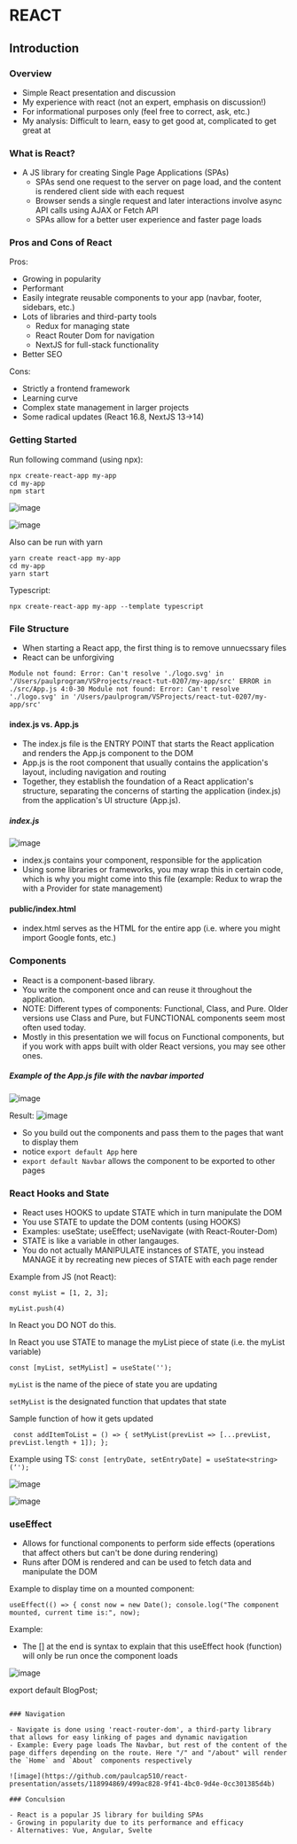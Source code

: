 # REACT
## Introduction

### Overview

- Simple React presentation and discussion
- My experience with react (not an expert, emphasis on discussion!)
- For informational purposes only (feel free to correct, ask, etc.)
- My analysis: Difficult to learn, easy to get good at, complicated to get great at 


### What is React?

- A JS library for creating Single Page Applications (SPAs)
  - SPAs send one request to the server on page load, and the content is rendered client side with each request
  - Browser sends a single request and later interactions involve async API calls using AJAX or Fetch API
  - SPAs allow for a better user experience and faster page loads

### Pros and Cons of React

Pros:
- Growing in popularity
- Performant 
- Easily integrate reusable components to your app (navbar, footer, sidebars, etc.)
- Lots of libraries and third-party tools
  - Redux for managing state 
  - React Router Dom for navigation
  - NextJS for full-stack functionality 
- Better SEO

Cons:
- Strictly a frontend framework 
- Learning curve 
- Complex state management in larger projects
- Some radical updates (React 16.8, NextJS 13->14)

### Getting Started

Run following command (using npx):

```
npx create-react-app my-app
cd my-app
npm start
```

![image](https://github.com/paulcap510/react-presentation/assets/118994869/789b1aa3-cd0c-46fe-9f14-6850257a6cc9)

![image](https://github.com/paulcap510/react-presentation/assets/118994869/e878dd3c-dd9d-4629-86fd-ef6dae4f1cfe)

Also can be run with yarn

```
yarn create react-app my-app
cd my-app
yarn start
```

Typescript:
```
npx create-react-app my-app --template typescript
```

### File Structure

- When starting a React app, the first thing is to remove unnuecssary files
- React can be unforgiving

`Module not found: Error: Can't resolve './logo.svg' in '/Users/paulprogram/VSProjects/react-tut-0207/my-app/src'
ERROR in ./src/App.js 4:0-30
Module not found: Error: Can't resolve './logo.svg' in '/Users/paulprogram/VSProjects/react-tut-0207/my-app/src'`

#### index.js vs. App.js
- The index.js file is the ENTRY POINT that starts the React application and renders the App.js component to the DOM
- App.js is the root component that usually contains the application's layout, including navigation and routing
- Together, they establish the foundation of a React application's structure, separating the concerns of starting the application (index.js) from the application's UI structure (App.js).

##### index.js
![image](https://github.com/paulcap510/react-presentation/assets/118994869/907668c4-43a1-45ff-8df1-799f86c1553a)

- index.js contains your <App> component, responsible for the application
- Using some libraries or frameworks, you may wrap this in certain code, which is why you might come into this file (example: Redux to wrap the <App> with a Provider for state management)

#### public/index.html
- index.html serves as the HTML for the entire app (i.e. where you might import Google fonts, etc.)

### Components

- React is a component-based library.
- You write the component once and can reuse it throughout the application.
- NOTE: Different types of components: Functional, Class, and Pure. Older versions use Class and Pure, but FUNCTIONAL components seem most often used today.
- Mostly in this presentation we will focus on Functional components, but if you work with apps built with older React versions, you may see other ones.

##### Example of the App.js file with the navbar imported

![image](https://github.com/paulcap510/react-presentation/assets/118994869/a8727d0d-2ad7-4039-83b1-54f2e0c3e4d1)

Result:
![image](https://github.com/paulcap510/react-presentation/assets/118994869/98383143-8971-4023-a317-59dfe8aacbe0)

- So you build out the components and pass them to the pages that want to display them
- notice `export default App` here
- `export default Navbar` allows the component to be exported to other pages

### React Hooks and State
- React uses HOOKS to update STATE which in turn manipulate the DOM
- You use STATE to update the DOM contents (using HOOKS)
- Examples: useState; useEffect; useNavigate (with React-Router-Dom)
- STATE is like a variable in other langauges.
- You do not actually MANIPULATE instances of STATE, you instead MANAGE it by recreating new pieces of STATE with each page render

Example from JS (not React): 

`const myList = [1, 2, 3];`

`myList.push(4)`

In React you DO NOT do this.

In React you use STATE to manage the myList piece of state (i.e. the myList variable)

`const [myList, setMyList] = useState('');`

`myList` is the name of the piece of state you are updating

`setMyList` is the designated function that updates that state 

Sample function of how it gets updated

`
const addItemToList = () => {
  setMyList(prevList => [...prevList, prevList.length + 1]);
};`


Example using TS:
`const [entryDate, setEntryDate] = useState<string>(‘');`

![image](https://github.com/paulcap510/react-presentation/assets/118994869/89d4889e-85fc-47bd-8fa9-efa0fb52c8f4)

![image](https://github.com/paulcap510/react-presentation/assets/118994869/d0495dd2-a059-4747-a6e1-522e9a560de9)

### useEffect

- Allows for functional components to perform side effects (operations that affect others but can't be done during rendering)
- Runs after DOM is rendered and can be used to fetch data and manipulate the DOM

Example to display time on a mounted component:


 `useEffect(() => {
    const now = new Date();
    console.log("The component mounted, current time is:", now);`

  
Example:
- The [] at the end is syntax to explain that this useEffect hook (function) will only be run once the component loads 

![image](https://github.com/paulcap510/react-presentation/assets/118994869/1bac2199-d506-4432-9e55-6cdc2b2a2cd7)





export default BlogPost;
```

### Navigation

- Navigate is done using 'react-router-dom', a third-party library that allows for easy linking of pages and dynamic navigation
- Example: Every page loads The Navbar, but rest of the content of the page differs depending on the route. Here "/" and "/about" will render the `Home` and `About` components respectively

![image](https://github.com/paulcap510/react-presentation/assets/118994869/499ac828-9f41-4bc0-9d4e-0cc301385d4b)

### Conculsion

- React is a popular JS library for building SPAs
- Growing in popularity due to its performance and efficacy
- Alternatives: Vue, Angular, Svelte 
